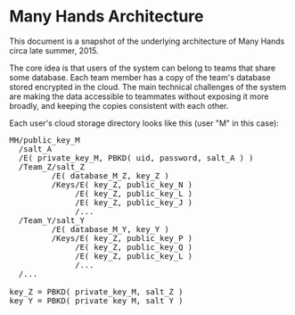 Many Hands Architecture
=======================

This document is a snapshot of the underlying architecture of Many Hands circa late summer, 2015.

The core idea is that users of the system can belong to teams that share some database.
Each team member has a copy of the team's database stored encrypted in the cloud.
The main technical challenges of the system are making the data accessible to teammates without exposing it more broadly, and keeping the copies consistent with each other.

Each user's cloud storage directory looks like this (user "M" in this case):

<pre>
MH/public_key_M
  /salt_A
  /E( private_key_M, PBKD( uid, password, salt_A ) )
  /Team_Z/salt_Z
         /E( database_M_Z, key_Z )
         /Keys/E( key_Z, public_key_N )
              /E( key_Z, public_key_L )
              /E( key_Z, public_key_J )
              /...
  /Team_Y/salt_Y
         /E( database_M_Y, key_Y )
         /Keys/E( key_Z, public_key_P )
              /E( key_Z, public_key_Q )
              /E( key_Z, public_key_L )
              /...
  /...

key_Z = PBKD( private_key_M, salt_Z )
key_Y = PBKD( private_key_M, salt_Y )
</pre>
